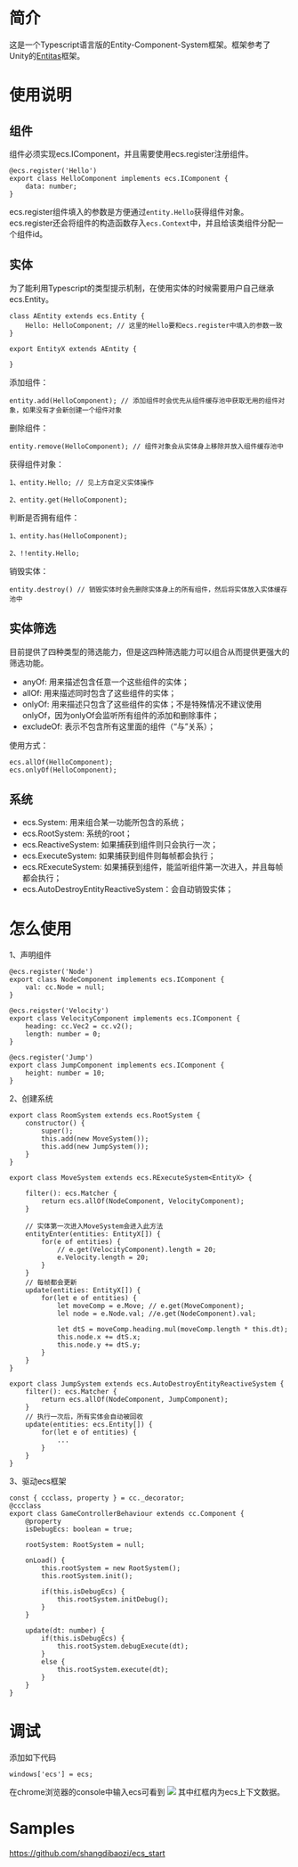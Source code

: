 # 简介
这是一个Typescript语言版的Entity-Component-System框架。框架参考了Unity的[Entitas](https://github.com/sschmid/Entitas-CSharp)框架。

# 使用说明
## 组件
组件必须实现ecs.IComponent，并且需要使用ecs.register注册组件。
```
@ecs.register('Hello')
export class HelloComponent implements ecs.IComponent {
    data: number;
}
```
ecs.register组件填入的参数是方便通过```entity.Hello```获得组件对象。ecs.register还会将组件的构造函数存入```ecs.Context```中，并且给该类组件分配一个组件id。

## 实体
为了能利用Typescript的类型提示机制，在使用实体的时候需要用户自己继承ecs.Entity。
```
class AEntity extends ecs.Entity {
    Hello: HelloComponent; // 这里的Hello要和ecs.register中填入的参数一致
}

export EntityX extends AEntity {

}
```

添加组件：
```
entity.add(HelloComponent); // 添加组件时会优先从组件缓存池中获取无用的组件对象，如果没有才会新创建一个组件对象
```

删除组件：
```
entity.remove(HelloComponent); // 组件对象会从实体身上移除并放入组件缓存池中
```

获得组件对象：
```
1、entity.Hello; // 见上方自定义实体操作

2、entity.get(HelloComponent);
```

判断是否拥有组件：
```
1、entity.has(HelloComponent);

2、!!entity.Hello;
```

销毁实体：
```
entity.destroy() // 销毁实体时会先删除实体身上的所有组件，然后将实体放入实体缓存池中
```

## 实体筛选
目前提供了四种类型的筛选能力，但是这四种筛选能力可以组合从而提供更强大的筛选功能。
- anyOf: 用来描述包含任意一个这些组件的实体；
- allOf: 用来描述同时包含了这些组件的实体；
- onlyOf: 用来描述只包含了这些组件的实体；不是特殊情况不建议使用onlyOf，因为onlyOf会监听所有组件的添加和删除事件；
- excludeOf: 表示不包含所有这里面的组件（“与”关系）；

使用方式：
```
ecs.allOf(HelloComponent);
ecs.onlyOf(HelloComponent);
```

## 系统
- ecs.System: 用来组合某一功能所包含的系统；
- ecs.RootSystem: 系统的root；
- ecs.ReactiveSystem: 如果捕获到组件则只会执行一次；
- ecs.ExecuteSystem: 如果捕获到组件则每帧都会执行；
- ecs.RExecuteSystem: 如果捕获到组件，能监听组件第一次进入，并且每帧都会执行；
- ecs.AutoDestroyEntityReactiveSystem：会自动销毁实体；

# 怎么使用
1、声明组件
```
@ecs.register('Node')
export class NodeComponent implements ecs.IComponent {
    val: cc.Node = null;
}

@ecs.reigster('Velocity')
export class VelocityComponent implements ecs.IComponent {
    heading: cc.Vec2 = cc.v2();
    length: number = 0;
}

@ecs.register('Jump')
export class JumpComponent implements ecs.IComponent {
    height: number = 10;
}
```

2、创建系统
```
export class RoomSystem extends ecs.RootSystem {
    constructor() {
        super();
        this.add(new MoveSystem());
        this.add(new JumpSystem());
    }
}

export class MoveSystem extends ecs.RExecuteSystem<EntityX> {

    filter(): ecs.Matcher {
        return ecs.allOf(NodeComponent, VelocityComponent);
    }

    // 实体第一次进入MoveSystem会进入此方法
    entityEnter(entities: EntityX[]) {
        for(e of entities) {
            // e.get(VelocityComponent).length = 20;
            e.Velocity.length = 20;
        }
    }
    // 每帧都会更新
    update(entities: EntityX[]) {
        for(let e of entities) {
            let moveComp = e.Move; // e.get(MoveComponent);
            lel node = e.Node.val; //e.get(NodeComponent).val;

            let dtS = moveComp.heading.mul(moveComp.length * this.dt);
            this.node.x += dtS.x;
            this.node.y += dtS.y;
        }
    }
}

export class JumpSystem extends ecs.AutoDestroyEntityReactiveSystem {
    filter(): ecs.Matcher {
        return ecs.allOf(NodeComponent, JumpComponent);
    }
    // 执行一次后，所有实体会自动被回收
    update(entities: ecs.Entity[]) {
        for(let e of entities) {
            ...
        }
    }
}
```

3、驱动ecs框架
```
const { ccclass, property } = cc._decorator;
@ccclass
export class GameControllerBehaviour extends cc.Component {
    @property
    isDebugEcs: boolean = true;

    rootSystem: RootSystem = null;

    onLoad() {
        this.rootSystem = new RootSystem();
        this.rootSystem.init();

        if(this.isDebugEcs) {
            this.rootSystem.initDebug();
        }
    }

    update(dt: number) {
        if(this.isDebugEcs) {
            this.rootSystem.debugExecute(dt);
        }
        else {
            this.rootSystem.execute(dt);
        }
    }
}

```

# 调试
添加如下代码
```
windows['ecs'] = ecs;
```
在chrome浏览器的console中输入ecs可看到
![](./imgs/ecs_debug.png)
其中红框内为ecs上下文数据。


# Samples
https://github.com/shangdibaozi/ecs_start
